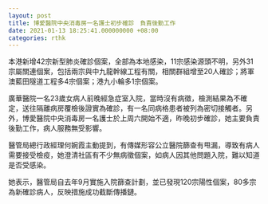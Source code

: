 ```yaml
---
layout: post
title: 博愛醫院中央消毒房一名護士初步確診　負責後勤工作
date: 2021-01-13 18:25:41.000000000 +08:00
categories: rthk
---
```


本港新增42宗新型肺炎確診個案，全部為本地感染，11宗感染源頭不明，另外31宗屬關連個案，包括兩宗與中九龍幹線工程有關，相關群組增至20人確診；將軍澳藍田隧道工程多4宗個案；港九小輪多1宗個案。

廣華醫院一名23歲女病人前晚經急症室入院，當時沒有病徵，檢測結果為不確定，送往隔離病房覆檢後證實為確診，有一名同病格患者被列為密切接觸者。另外，博愛醫院中央消毒房一名護士於上周六開始不適，昨晚初步確診，她主要負責後勤工作，病人服務無受影響。

醫管局總行政經理何婉霞主動提到，有傳媒形容公立醫院篩查有甩漏，導致有病人需要接受檢疫，她澄清社區有不少無病徵個案，如病人因其他問題入院，難以知道是否受感染。

她表示，醫管局自去年9月實施入院篩查計劃，並已發現120宗陽性個案，80多宗為新確診病人，反映措施成功截斷傳播鏈。
